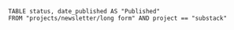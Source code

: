 
```dataview
TABLE status, date_published AS "Published"
FROM "projects/newsletter/long form" AND project == "substack"
```


